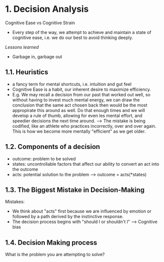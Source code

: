 # 1. Decision Analysis

Cognitive Ease vs Cognitive Strain

- Every step of the way, we attempt to achieve and maintain a state of cognitive ease, i.e. we do our best to avoid thinking deeply.

*Lessons learned*

- Garbage in, garbage out

## 1.1. Heuristics

- a fancy term for mental shortcuts, i.e. intuition and gut feel
- Cognitive Ease is a habit, our inherent desire to maximize efficiency.
- E.g. We may recall a decision from our past that worked out well, so without having to invest much mental energy, we can draw the conclusion that the same act chosen back then would be the most appropirate this around as well. Do that enough times and we will develop a rule of thumb, allowing for even les mental effort, and speedier decisions the next time around.
--> The mistake is being codified, like an athlete who practices incorrectly, over and over again. This is how we become more mentally "efficient" as we get older.

## 1.2. Components of a decision

- outcome: problem to be solved
- states: uncontrollable factors that affect our ability to convert an act into the outcome
- acts: potential solution to the problem
--> outcome = acts(*states)

## 1.3. The Biggest Mistake in Decision-Making

Mistakes:

- We think about "acts" first because we are influenced by emotion or followed by a path derived by the instinctive response.
- The decision process begins with "should I or shouldn't I" --> Cognitive bias

## 1.4. Decision Making process

What is the problem you are attempting to solve?
